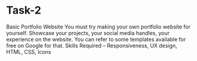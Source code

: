 # Task-2
Basic Portfolio Website  You must try making your own portfolio website for yourself. Showcase your projects, your social media handles, your experience on the website. You can refer to some templates available for free on Google for that.  Skills Required – Responsiveness, UX design, HTML, CSS, Icons
